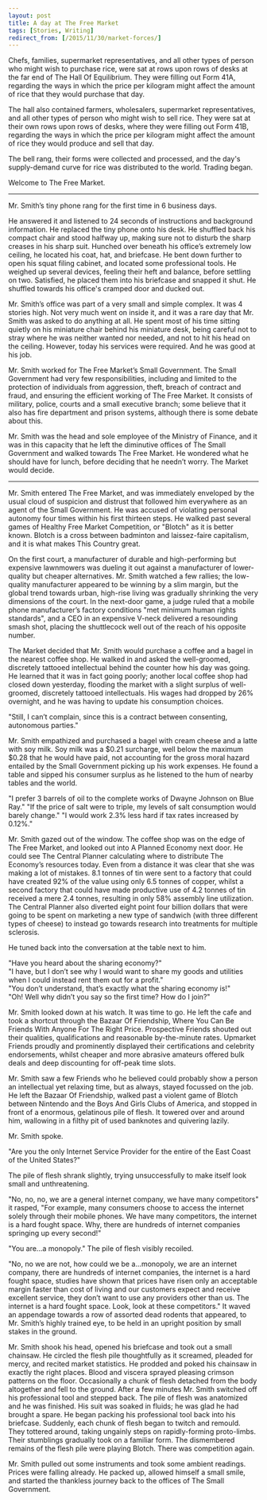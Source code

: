 ```yaml
---
layout: post
title: A day at The Free Market
tags: [Stories, Writing]
redirect_from: [/2015/11/30/market-forces/]
---
```

Chefs, families, supermarket representatives, and all other types of person who might wish to purchase rice, were sat at rows upon rows of desks at the far end of The Hall Of Equilibrium. They were filling out Form 41A, regarding the ways in which the price per kilogram might affect the amount of rice that they would purchase that day.

The hall also contained farmers, wholesalers, supermarket representatives, and all other types of person who might wish to sell rice. They were sat at their own rows upon rows of desks, where they were filling out Form 41B, regarding the ways in which the price per kilogram might affect the amount of rice they would produce and sell that day. 

The bell rang, their forms were collected and processed, and the day's supply-demand curve for rice was distributed to the world. Trading began.

Welcome to The Free Market.

---

Mr. Smith’s tiny phone rang for the first time in 6 business days.

He answered it and listened to 24 seconds of instructions and background information. He replaced the tiny phone onto his desk. He shuffled back his compact chair and stood halfway up, making sure not to disturb the sharp creases in his sharp suit. Hunched over beneath his office’s extremely low ceiling, he located his coat, hat, and briefcase. He bent down further to open his squat filing cabinet, and located some professional tools. He weighed up several devices, feeling their heft and balance, before settling on two. Satisfied, he placed them into his briefcase and snapped it shut. He shuffled towards his office's cramped door and ducked out.

Mr. Smith’s office was part of a very small and simple complex. It was 4 stories high. Not very much went on inside it, and it was a rare day that Mr. Smith was asked to do anything at all. He spent most of his time sitting quietly on his miniature chair behind his miniature desk, being careful not to stray where he was neither wanted nor needed, and not to hit his head on the ceiling. However, today his services were required. And he was good at his job.

Mr. Smith worked for The Free Market’s Small Government. The Small Government had very few responsibilities, including and limited to the protection of individuals from aggression, theft, breach of contract and fraud, and ensuring the efficient working of The Free Market. It consists of military, police, courts and a small executive branch; some believe that it also has fire department and prison systems, although there is some debate about this.

Mr. Smith was the head and sole employee of the Ministry of Finance, and it was in this capacity that he left the diminutive offices of The Small Government and walked towards The Free Market. He wondered what he should have for lunch, before deciding that he needn’t worry. The Market would decide.

---

Mr. Smith entered The Free Market, and was immediately enveloped by the usual cloud of suspicion and distrust that followed him everywhere as an agent of the Small Government. He was accused of violating personal autonomy four times within his first thirteen steps. He walked past several games of Healthy Free Market Competition, or "Blotch" as it is better known. Blotch is a cross between badminton and laissez-faire capitalism, and it is what makes This Country great.

On the first court, a manufacturer of durable and high-performing but expensive lawnmowers was dueling it out against a manufacturer of lower-quality but cheaper alternatives. Mr. Smith watched a few rallies; the low-quality manufacturer appeared to be winning by a slim margin, but the global trend towards urban, high-rise living was gradually shrinking the very dimensions of the court. In the next-door game, a judge ruled that a mobile phone manufacturer’s factory conditions "met minimum human rights standards", and a CEO in an expensive V-neck delivered a resounding smash shot, placing the shuttlecock well out of the reach of his opposite number.

The Market decided that Mr. Smith would purchase a coffee and a bagel in the nearest coffee shop. He walked in and asked the well-groomed, discretely tattooed intellectual behind the counter how his day was going. He learned that it was in fact going poorly; another local coffee shop had closed down yesterday, flooding the market with a slight surplus of well-groomed, discretely tattooed intellectuals. His wages had dropped by 26% overnight, and he was having to update his consumption choices.

"Still, I can’t complain, since this is a contract between consenting, autonomous parties."

Mr. Smith empathized and purchased a bagel with cream cheese and a latte with soy milk. Soy milk was a $0.21 surcharge, well below the maximum $0.28 that he would have paid, not accounting for the gross moral hazard entailed by the Small Government picking up his work expenses. He found a table and sipped his consumer surplus as he listened to the hum of nearby tables and the world.

"I prefer 3 barrels of oil to the complete works of Dwayne Johnson on Blue Ray."
"If the price of salt were to triple, my levels of salt consumption would barely change."
"I would work 2.3% less hard if tax rates increased by 0.12%."

Mr. Smith gazed out of the window. The coffee shop was on the edge of The Free Market, and looked out into A Planned Economy next door. He could see The Central Planner calculating where to distribute The Economy’s resources today. Even from a distance it was clear that she was making a lot of mistakes. 8.1 tonnes of tin were sent to a factory that could have created 92% of the value using only 6.5 tonnes of copper, whilst a second factory that could have made productive use of 4.2 tonnes of tin received a mere 2.4 tonnes, resulting in only 58% assembly line utilization. The Central Planner also diverted eight point four billion dollars that were going to be spent on marketing a new type of sandwich (with three different types of cheese) to instead go towards research into treatments for multiple sclerosis.

He tuned back into the conversation at the table next to him.

"Have you heard about the sharing economy?"  
"I have, but I don’t see why I would want to share my goods and utilities when I could instead rent them out for a profit."  
"You don’t understand, that’s exactly what the sharing economy is!"  
"Oh! Well why didn’t you say so the first time? How do I join?"  

Mr. Smith looked down at his watch. It was time to go. He left the cafe and took a shortcut through the Bazaar Of Friendship, Where You Can Be Friends With Anyone For The Right Price. Prospective Friends shouted out their qualities, qualifications and reasonable by-the-minute rates. Upmarket Friends proudly and prominently displayed their certifications and celebrity endorsements, whilst cheaper and more abrasive amateurs offered bulk deals and deep discounting for off-peak time slots.

Mr. Smith saw a few Friends who he believed could probably show a person an intellectual yet relaxing time, but as always, stayed focussed on the job. He left the Bazaar Of Friendship, walked past a violent game of Blotch between Nintendo and the Boys And Girls Clubs of America, and stopped in front of a enormous, gelatinous pile of flesh. It towered over and around him, wallowing in a filthy pit of used banknotes and quivering lazily.

Mr. Smith spoke.

"Are you the only Internet Service Provider for the entire of the East Coast of the United States?"

The pile of flesh shrank slightly, trying unsuccessfully to make itself look small and unthreatening.

"No, no, no, we are a general internet company, we have many competitors" it rasped, "For example, many consumers choose to access the internet solely through their mobile phones. We have many competitors, the internet is a hard fought space. Why, there are hundreds of internet companies springing up every second!"

"You are...a monopoly." The pile of flesh visibly recoiled.

"No, no we are not, how could we be a…monopoly, we are an internet company, there are hundreds of internet companies, the internet is a hard fought space, studies have shown that prices have risen only an acceptable margin faster than cost of living and our customers expect and receive excellent service, they don’t want to use any providers other than us. The internet is a hard fought space. Look, look at these competitors." It waved an appendage towards a row of assorted dead rodents that appeared, to Mr. Smith’s highly trained eye, to be held in an upright position by small stakes in the ground.

Mr. Smith shook his head, opened his briefcase and took out a small chainsaw. He circled the flesh pile thoughtfully as it screamed, pleaded for mercy, and recited market statistics. He prodded and poked his chainsaw in exactly the right places. Blood and viscera sprayed pleasing crimson patterns on the floor. Occasionally a chunk of flesh detached from the body altogether and fell to the ground. After a few minutes Mr. Smith switched off his professional tool and stepped back. The pile of flesh was anatomized and he was finished. His suit was soaked in fluids; he was glad he had brought a spare. He began packing his professional tool back into his briefcase. Suddenly, each chunk of flesh began to twitch and remould. They tottered around, taking ungainly steps on rapidly-forming proto-limbs. Their stumblings gradually took on a familiar form. The dismembered remains of the flesh pile were playing Blotch. There was competition again.

Mr. Smith pulled out some instruments and took some ambient readings. Prices were falling already. He packed up, allowed himself a small smile, and started the thankless journey back to the offices of The Small Government. 
